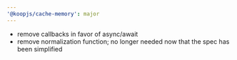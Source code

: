 ```yaml
---
'@koopjs/cache-memory': major
---
```


- remove callbacks in favor of async/await
- remove normalization function; no longer needed now that the spec has been simplified